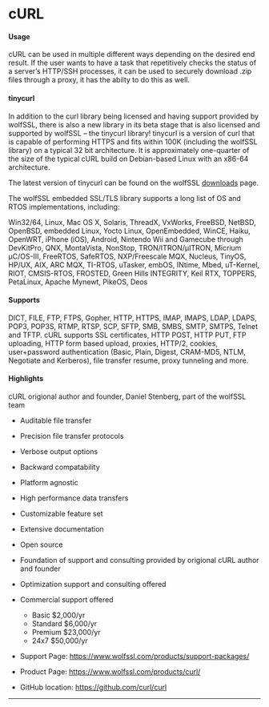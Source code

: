 # cURL

#### Usage
cURL can be used in multiple different ways depending on the desired end result. If the user wants to have a task that repetitively checks the status of a server’s HTTP/SSH processes, it can be used to securely download .zip files through a proxy, it has the abilty to do this as well.

#### tinycurl
In addition to the curl library being licensed and having
support provided by wolfSSL, there is also a new library in
its beta stage that is also licensed and supported by wolfSSL 
&ndash; the tinycurl library! 
tinycurl is a version of curl that is capable of performing HTTPS and fits within 100K (including the wolfSSL library) on a typical 32 bit architecture. It is approximately one-quarter of the size of the typical cURL build on Debian-based Linux with an x86-64 architecture.

The latest version of tinycurl can be found on the wolfSSL [downloads](wolfssl.com/downloads) page.

The wolfSSL embedded SSL/TLS library supports a long list of OS and RTOS implementations, including:

Win32/64, Linux, Mac OS X, Solaris, ThreadX, VxWorks, FreeBSD, NetBSD, OpenBSD, embedded Linux, Yocto Linux, OpenEmbedded, WinCE, Haiku, OpenWRT, iPhone (iOS), Android, Nintendo Wii and Gamecube through DevKitPro, QNX, MontaVista, NonStop, TRON/ITRON/µITRON, Micrium µC/OS-III, FreeRTOS, SafeRTOS, NXP/Freescale MQX, Nucleus, TinyOS, HP/UX, AIX, ARC MQX, TI-RTOS, uTasker, embOS, INtime, Mbed, uT-Kernel, RIOT, CMSIS-RTOS, FROSTED, Green Hills INTEGRITY, Keil RTX, TOPPERS, PetaLinux, Apache Mynewt, PikeOS, Deos

#### Supports
DICT, FILE, FTP, FTPS, Gopher, HTTP, HTTPS, IMAP, IMAPS, LDAP, LDAPS, POP3, POP3S, RTMP, RTSP, SCP, SFTP, SMB, SMBS, SMTP, SMTPS, Telnet and TFTP. cURL supports SSL certificates, HTTP POST, HTTP PUT, FTP uploading, HTTP form based upload, proxies, HTTP/2, cookies, user+password authentication (Basic, Plain, Digest, CRAM-MD5, NTLM, Negotiate and Kerberos), file transfer resume, proxy tunneling and more.

#### Highlights
cURL origional author and founder, Daniel Stenberg, part of the
wolfSSL team
* Auditable file transfer
* Precision file transfer protocols
* Verbose output options
* Backward compatability
* Platform agnostic
* High performance data transfers
* Customizable feature set
* Extensive documentation
* Open source
* Foundation of support and consulting provided by origional cURL author and founder
* Optimization support and consulting offered
* Commercial support offered
    * Basic  $2,000/yr
    * Standard $6,000/yr
    * Premium $23,000/yr
    * 24x7 $50,000/yr 

* Support Page: https://www.wolfssl.com/products/support-packages/
* Product Page: https://www.wolfssl.com/products/curl/
* GitHub location: https://github.com/curl/curl
** *
